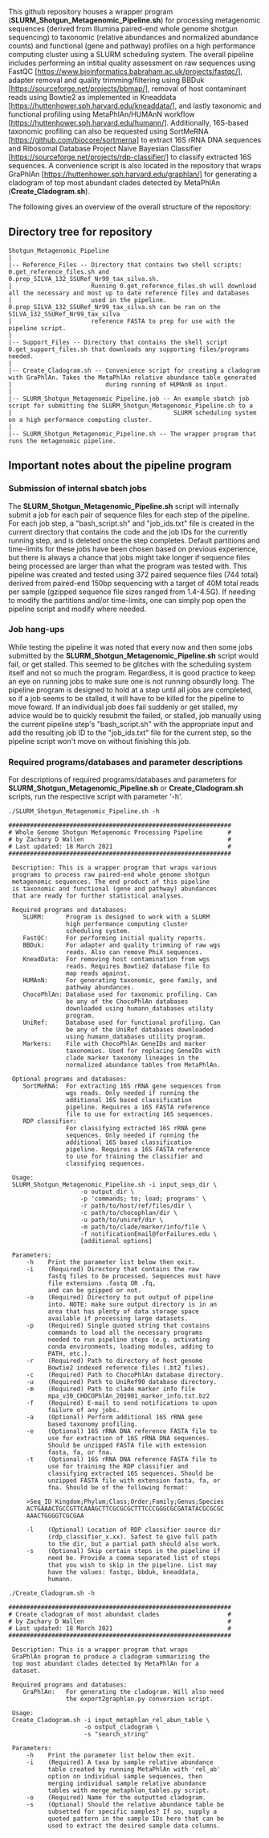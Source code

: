 This github repository houses a wrapper program (**SLURM_Shotgun_Metagenomic_Pipeline.sh**) for processing metagenomic sequences (derived from Illumina paired-end whole genome shotgun sequencing) to taxonomic (relative abundances and normalized abundance counts) and functional (gene and pathway) profiles on a high performance computing cluster using a SLURM scheduling system. The overall pipeline includes performing an intitial quality assessment on raw sequences using FastQC [https://www.bioinformatics.babraham.ac.uk/projects/fastqc/], adapter removal and quality trimming/filtering using BBDuk [https://sourceforge.net/projects/bbmap/], removal of host contaminant reads using Bowtie2 as implemented in Kneaddata [https://huttenhower.sph.harvard.edu/kneaddata/], and lastly taxonomic and functional profiling using MetaPhlAn/HUMAnN workflow [https://huttenhower.sph.harvard.edu/humann/]. Additionally, 16S-based taxonomic profiling can also be requested using SortMeRNA [https://github.com/biocore/sortmerna] to extract 16S rRNA DNA sequences and Ribosomal Database Project Naive Bayesian Classifier [https://sourceforge.net/projects/rdp-classifier/] to classify extracted 16S sequences. A convenience script is also located in the repository that wraps GraPhlAn [https://huttenhower.sph.harvard.edu/graphlan/] for generating a cladogram of top most abundant clades detected by MetaPhlAn (**Create_Cladogram.sh**).

The following gives an overview of the overall structure of the repository:

## Directory tree for repository
```
Shotgun_Metagenomic_Pipeline
|
|-- Reference_Files -- Directory that contains two shell scripts: 0.get_reference_files.sh and 0.prep_SILVA_132_SSURef_Nr99_tax_silva.sh.
|                      Running 0.get_reference_files.sh will download all the necessary and most up to date reference files and databases
|                      used in the pipeline. 0.prep_SILVA_132_SSURef_Nr99_tax_silva.sh can be ran on the SILVA_132_SSURef_Nr99_tax_silva
|                      reference FASTA to prep for use with the pipeline script.
|
|-- Support_Files -- Directory that contains the shell script 0.get_support_files.sh that downloads any supporting files/programs needed.
|
|-- Create_Cladogram.sh -- Convenience script for creating a cladogram with GraPhlAn. Takes the MetaPhlAn relative abundance table generated
|                          during running of HUMAnN as input.
|
|-- SLURM_Shotgun_Metagenomic_Pipeline.job -- An example sbatch job script for submitting the SLURM_Shotgun_Metagenomic_Pipeline.sh to a
|                                             SLURM scheduling system on a high performance computing cluster.
|
|-- SLURM_Shotgun_Metagenomic_Pipeline.sh -- The wrapper program that runs the metagenomic pipeline.

```
## Important notes about the pipeline program

### Submission of internal sbatch jobs
The **SLURM_Shotgun_Metagenomic_Pipeline.sh** script will internally submit a job for each pair of sequence files for each step of the pipeline. For each job step, a "bash_script.sh" and "job_ids.txt" file is created in the current directory that contains the code and the job IDs for the currently running step, and is deleted once the step completes. Default partitions and time-limits for these jobs have been chosen based on previous experience, but there is always a chance that jobs might take longer if sequence files being processed are larger than what the program was tested with. This pipeline was created and tested using 372 paired sequence files (744 total) derived from paired-end 150bp sequencing with a target of 40M total reads per sample (gzipped sequence file sizes ranged from 1.4-4.5G). If needing to modify the partitions and/or time-limits, one can simply pop open the pipeline script and modify where needed.

### Job hang-ups
While testing the pipeline it was noted that every now and then some jobs submitted by the **SLURM_Shotgun_Metagenomic_Pipeline.sh** script would fail, or get stalled. This seemed to be glitches with the scheduling system itself and not so much the program. Regardless, it is good practice to keep an eye on running jobs to make sure one is not running obsurdly long. The pipeline program is designed to hold at a step until all jobs are completed, so if a job seems to be stalled, it will have to be killed for the pipeline to move foward. If an individual job does fail suddenly or get stalled, my advice would be to quickly resubmit the failed, or stalled, job manually using the current pipeline step's "bash_script.sh" with the appropriate input and add the resulting job ID to the "job_ids.txt" file for the current step, so the pipeline script won't move on without finishing this job.

### Required programs/databases and parameter descriptions
For descriptions of required programs/databases and parameters for **SLURM_Shotgun_Metagenomic_Pipeline.sh** or **Create_Cladogram.sh** scripts, run the respective script with parameter '-h'.

```
./SLURM_Shotgun_Metagenomic_Pipeline.sh -h

##############################################################
# Whole Genome Shotgun Metagenomic Processing Pipeline       #
# by Zachary D Wallen                                        #
# Last updated: 18 March 2021                                #
##############################################################
 
 Description: This is a wrapper program that wraps various  
 programs to process raw paired-end whole genome shotgun    
 metagenomic sequences. The end product of this pipeline    
 is taxonomic and functional (gene and pathway) abundances  
 that are ready for further statistical analyses.           
                                                            
 Required programs and databases:                           
    SLURM:      Program is designed to work with a SLURM    
                high performance computing cluster          
                scheduling system.                          
    FastQC:     For performing initial quality reports.     
    BBDuk:      For adapter and quality trimming of raw wgs 
                reads. Also can remove PhiX sequences.      
    KneadData:  For removing host contamination from wgs    
                reads. Requires Bowtie2 database file to    
                map reads against.                          
    HUMAnN:     For generating taxonomic, gene family, and  
                pathway abundances.                         
    ChocoPhlAn: Database used for taxonomic profiling. Can  
                be any of the ChocoPhlAn databases          
                downloaded using humann_databases utility   
                program.                                    
    UniRef:     Database used for functional profiling. Can 
                be any of the UniRef databases downloaded   
                using humann_databases utility program.     
    Markers:    File with ChocoPhlAn GeneIDs and marker     
                taxonomies. Used for replacing GeneIDs with 
                clade marker taxonomy lineages in the       
                normalized abundance tables from MetaPhlAn. 
                                                            
 Optional programs and databases:                           
    SortMeRNA:  For extracting 16S rRNA gene sequences from 
                wgs reads. Only needed if running the       
                additional 16S based classification         
                pipeline. Requires a 16S FASTA reference    
                file to use for extracting 16S sequences.   
    RDP classifier:                                         
                For classifying extracted 16S rRNA gene     
                sequences. Only needed if running the       
                additional 16S based classification         
                pipeline. Requires a 16S FASTA reference    
                to use for training the classifier and      
                classifying sequences.                      
                                                            
 Usage:                                                     
 SLURM_Shotgun_Metagenomic_Pipeline.sh -i input_seqs_dir \  
                    -o output_dir \                         
                    -p 'commands; to; load; programs' \     
                    -r path/to/host/ref/files/dir \         
                    -c path/to/chocophlan/dir \             
                    -u path/to/uniref/dir \                 
                    -m path/to/clade/marker/info/file \     
                    -f notificationEmail@forFailures.edu \  
                    [additional options]                    
                                                            
 Parameters:                                                
     -h    Print the parameter list below then exit.        
     -i    (Required) Directory that contains the raw       
           fastq files to be processed. Sequences must have 
           file extensions .fastq OR .fq,                   
           and can be gzipped or not.                       
     -o    (Required) Directory to put output of pipeline   
           into. NOTE: make sure output directory is in an  
           area that has plenty of data storage space       
           available if processing large datasets.          
     -p    (Required) Single quoted string that contains    
           commands to load all the necessary programs      
           needed to run pipeline steps (e.g. activating    
           conda environments, loading modules, adding to   
           PATH, etc.).                                     
     -r    (Required) Path to directory of host genome      
           Bowtie2 indexed reference files (.bt2 files).    
     -c    (Required) Path to ChocoPhlAn database directory.
     -u    (Required) Path to UniRef90 database directory.  
     -m    (Required) Path to clade marker info file        
           mpa_v30_CHOCOPhlAn_201901_marker_info.txt.bz2    
     -f    (Required) E-mail to send notifications to upon  
           failure of any jobs.                             
     -a    (Optional) Perform additional 16S rRNA gene      
           based taxonomy profiling.                        
     -e    (Optional) 16S rRNA DNA reference FASTA file to  
           use for extraction of 16S rRNA DNA sequences.    
           Should be unzipped FASTA file with extension     
           fasta, fa, or fna.                               
     -t    (Optional) 16S rRNA DNA reference FASTA file to  
           use for training the RDP classifier and          
           classifying extracted 16S sequences. Should be   
           unzipped FASTA file with extension fasta, fa, or 
           fna. Should be of the following format:          
                                                            
     >Seq_ID Kingdom;Phylum;Class;Order;Family;Genus;Species
     ACTGAAACTGCCGTTCAAAGCTTCGCGCGCTTTCCCGGGCGCGATATACGCGCGC
     AAACTGGGGTCGCGAA                                       
                                                            
     -l    (Optional) Location of RDP classifier source dir 
           (rdp_classifier_x.xx). Safest to give full path  
           to the dir, but a partial path should also work. 
     -s    (Optional) Skip certain steps in the pipeline if 
           need be. Provide a comma separated list of steps 
           that you wish to skip in the pipeline. List may  
           have the values: fastqc, bbduk, kneaddata,       
           humann.
```
```
./Create_Cladogram.sh -h

##############################################################
# Create cladogram of most abundant clades                   #
# by Zachary D Wallen                                        #
# Last updated: 18 March 2021                                #
##############################################################
 
 Description: This is a wrapper program that wraps          
 GraPhlAn program to produce a cladogram summarizing the    
 top most abundant clades detected by MetaPhlAn for a       
 dataset.                                                   
                                                            
 Required programs and databases:                           
    GraPhlAn:   For generating the cladogram. Will also need
                the export2graphlan.py conversion script.   
                                                            
 Usage:                                                     
 Create_Cladogram.sh -i input_metaphlan_rel_abun_table \    
                     -o output_cladogram \                  
                     -s "search_string"                     
                                                            
 Parameters:                                                
     -h    Print the parameter list below then exit.        
     -i    (Required) A taxa by sample relative abundance   
           table created by running MetaPhlAn with 'rel_ab' 
           option on individual sample sequences, then      
           merging individual sample relative abundance     
           tables with merge_metaphlan_tables.py script.    
     -o    (Required) Name for the outputted cladogram.     
     -s    (Optional) Should the relative abundance table be
           subsetted for specific samples? If so, supply a  
           quoted pattern in the sample IDs here that can be
           used to extract the desired sample data columns. 
```
